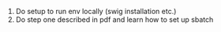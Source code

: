 1. Do setup to run env locally (swig installation etc.)
2. Do step one described in pdf and learn how to set up sbatch